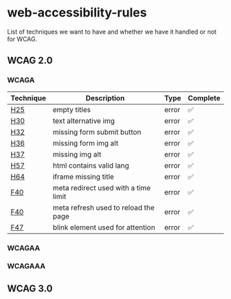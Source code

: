 # web-accessibility-rules

List of techniques we want to have and whether we have it handled or not for WCAG.

## WCAG 2.0

### WCAGA

| Technique                                          | Description                          | Type  | Complete |
| -------------------------------------------------- | ------------------------------------ | ----- | -------- |
| [H25](https://www.w3.org/TR/WCAG20-TECHS/H25.html) | empty titles                         | error | ✅       |
| [H30](https://www.w3.org/TR/WCAG20-TECHS/H30.html) | text alternative img                 | error | ✅       |
| [H32](https://www.w3.org/TR/WCAG20-TECHS/H32.html) | missing form submit button           | error | ✅       |
| [H36](https://www.w3.org/TR/WCAG20-TECHS/H36.html) | missing form img alt                 | error | ✅       |
| [H37](https://www.w3.org/TR/WCAG20-TECHS/H37.html) | missing img alt                      | error | ✅       |
| [H57](https://www.w3.org/TR/WCAG20-TECHS/H57.html) | html contains valid lang             | error | ✅       |
| [H64](https://www.w3.org/TR/WCAG20-TECHS/H64.html) | iframe missing title                 | error | ✅       |
| [F40](https://www.w3.org/TR/WCAG20-TECHS/F40.html) | meta redirect used with a time limit | error | ✅       |
| [F40](https://www.w3.org/TR/WCAG20-TECHS/F41.html) | meta refresh used to reload the page | error | ✅       |
| [F47](https://www.w3.org/TR/WCAG20-TECHS/F47.html) | blink element used for attention     | error | ✅       |

### WCAGAA

### WCAGAAA

## WCAG 3.0

